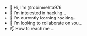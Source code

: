 - 👋 Hi, I’m @robinmehta976
- 👀 I’m interested in hacking...
- 🌱 I’m currently learning hacking...
- 💞️ I’m looking to collaborate on you...
- 📫 How to reach me ...

<!---
robinmehta976/robinmehta976 is a ✨ special ✨ repository because its `README.md` (this file) appears on your GitHub profile.
You can click the Preview link to take a look at your changes.
--->

